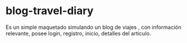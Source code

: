 # blog-travel-diary
Es un simple maquetado simulando un blog de viajes , con información relevante, posee login, registro, inicio, detalles del artículo.
